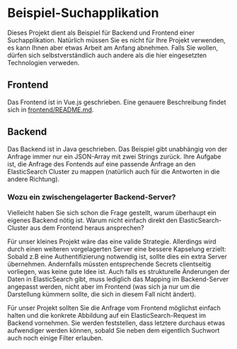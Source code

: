 # Beispiel-Suchapplikation

Dieses Projekt dient als Beispiel für Backend und Frontend einer Suchapplikation. Natürlich müssen Sie es nicht für Ihre Projekt verwenden,
es kann Ihnen aber etwas Arbeit am Anfang abnehmen. Falls Sie wollen, dürfen sich selbstverständlich auch andere als die hier eingesetzten 
Technologien verweden.

## Frontend

Das Frontend ist in Vue.js geschrieben. Eine genauere Beschreibung findet sich in [frontend/README.md](frontend/README.md).

## Backend 

Das Backend ist in Java geschrieben. Das Beispiel gibt unabhängig von der Anfrage immer nur ein JSON-Array mit zwei Strings zurück. Ihre Aufgabe
ist, die Anfrage des Fontends auf eine passende Anfrage an den ElasticSearch Cluster zu mappen (natürlich auch für die Antworten in die andere Richtung).

### Wozu ein zwischengelagerter Backend-Server?

Vielleicht haben Sie sich schon die Frage gestellt, warum überhaupt ein eigenes Backend nötig ist. Warum nicht einfach direkt den ElasticSearch-Cluster aus dem Frontend heraus ansprechen?

Für unser kleines Projekt wäre das eine valide Strategie. Allerdings wird durch einen weiteren vorgelagerten Server eine bessere Kapselung erzielt: Sobald z.B eine Authentifizierung notwendig ist, sollte dies ein extra Server übernehmen. Andernfalls müssten entsprechende Secrets clientseitig vorliegen, was keine gute Idee ist. Auch falls es strukturelle Änderungen der Daten in ElasticSearch gibt, muss lediglich das Mapping im Backend-Server angepasst werden, nicht aber im Frontend (was sich ja nur um die Darstellung kümmern sollte, die sich in diesem Fall nicht ändert).

Für unser Projekt sollten Sie die Anfrage vom Frontend möglichst einfach halten und die konkrete Abbildung auf ein ElasticSearch-Request im Backend vornehmen. Sie werden feststellen, dass letztere durchaus etwas aufwendiger werden können, sobald Sie neben dem eigentlich Suchwort auch noch einige Filter erlauben.
